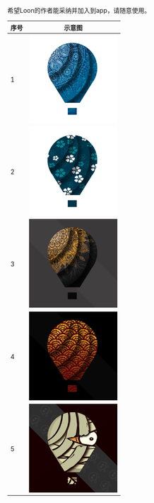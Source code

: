 希望Loon的作者能采纳并加入到app，请随意使用。

|  序号   | 示意图  |
|  ----  | ----  |
| 1  | <img src="https://raw.githubusercontent.com/RainyMoment/Loon/main/Images/Icon_Bluewheel.png" width="200" height="200" alt="Icon_Bluewheel"/> |
| 2  | <img src="https://raw.githubusercontent.com/RainyMoment/Loon/main/Images/Icon_Clover.png" width="200" height="200" alt="Icon_Clover"/>|
| 3  | <img src="https://raw.githubusercontent.com/RainyMoment/Loon/main/Images/Icon_GoldenSnowflake.png" width="200" height="200" alt="Icon_GoldenSnowflake"/>|
| 4  | <img src="https://raw.githubusercontent.com/RainyMoment/Loon/main/Images/Icon_Goldwave.png" width="200" height="200" alt="Icon_Goldwave"/>|
| 5  | <img src="https://raw.githubusercontent.com/RainyMoment/Loon/main/Images/Icon_Halloween.png" width="200" height="200" alt="Icon_Halloween"/>|
